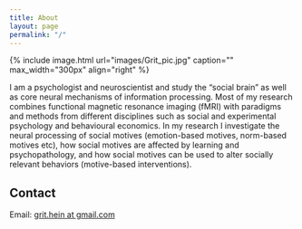 ```yaml
---
title: About
layout: page
permalink: "/"
---
```

{% include image.html url="images/Grit_pic.jpg" caption="" max_width="300px" align="right" %}

I am a psychologist and neuroscientist and study the “social brain” as well as core neural mechanisms of information processing. Most of my research combines functional magnetic resonance imaging (fMRI) with paradigms and methods from different disciplines such as social and experimental psychology and behavioural economics. In my research I investigate the neural processing of social motives (emotion-based motives, norm-based motives etc), how social motives are affected by learning and psychopathology, and how social motives can be used to alter socially relevant behaviors (motive-based interventions).

## Contact

Email: [grit.hein at gmail.com](mailto:grit.hein@gmail.com)

 [](mailto:grit.hein@gmail.com)